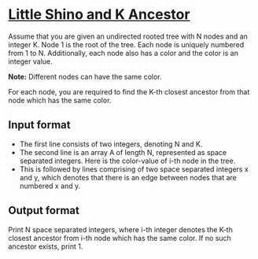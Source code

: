 # [Little Shino and K Ancestor][link]

Assume that you are given an undirected rooted tree with N nodes and an integer K. Node 1 is the root of the tree. Each node is uniquely numbered from 1 to N. Additionally, each node also has a color and the color is an integer value.

**Note:** Different nodes can have the same color.

For each node, you are required to find the K-th closest ancestor from that node which has the same color.

## Input format

- The first line consists of two integers, denoting N and K.
- The second line is an array A of length N, represented as space separated integers. Here is the color-value of i-th node in the tree.
- This is followed by lines comprising of two space separated integers x and y, which denotes that there is an edge between nodes that are numbered x and y.

## Output format

Print N space separated integers, where i-th integer denotes the K-th closest ancestor from i-th node which has the same color. If no such ancestor exists, print 1.

[link]: https://www.hackerearth.com/practice/algorithms/graphs/depth-first-search/practice-problems/algorithm/little-shino-and-k-ancestor-57fdef57/
